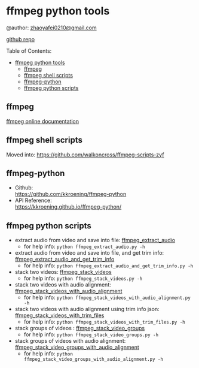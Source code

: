 # ffmpeg python tools
@author: zhaoyafei0210@gmail.com

[github repo](https://github.com/walkoncross/ffmpeg-python-tools)

Table of Contents:
- [ffmpeg python tools](#ffmpeg-python-tools)
  - [ffmpeg](#ffmpeg)
  - [ffmpeg shell scripts](#ffmpeg-shell-scripts)
  - [ffmpeg-python](#ffmpeg-python)
  - [ffmpeg python scripts](#ffmpeg-python-scripts)

## ffmpeg
[ffmpeg online documentation](http://ffmpeg.org/documentation.html)

## ffmpeg shell scripts
Moved into: https://github.com/walkoncross/ffmpeg-scripts-zyf

## ffmpeg-python
- Github:	
  https://github.com/kkroening/ffmpeg-python
- API Reference:	
  https://kkroening.github.io/ffmpeg-python/

## ffmpeg python scripts
- extract audio from video and save into file: [ffmpeg_extract_audio](./ffmpeg_extract_audio.py)
  - for help info: ```python ffmpeg_extract_audio.py -h```
- extract audio from video and save into file, and get trim info: [ffmpeg_extract_audio_and_get_trim_info](./ffmpeg_extract_audio_and_get_trim_info.py)
  - for help info: ```python ffmpeg_extract_audio_and_get_trim_info.py -h```
- stack two videos: [ffmpeg_stack_videos](./ffmpeg_stack_videos.py)
  - for help info: ```python ffmpeg_stack_videos.py -h```
- stack two videos with audio alignment: [ffmpeg_stack_videos_with_audio_alignment](./ffmpeg_stack_videos_with_audio_alignment.py)
  - for help info: ```python ffmpeg_stack_videos_with_audio_alignment.py -h```
- stack two videos with audio alignment using trim info json: [ffmpeg_stack_videos_with_trim_files](./ffmpeg_stack_videos_with_trim_files.py)
  - for help info: ```python ffmpeg_stack_videos_with_trim_files.py -h```
- stack groups of videos : [ffmpeg_stack_video_groups](./ffmpeg_stack_video_groups.py)
  - for help info: ```python ffmpeg_stack_video_groups.py -h```
- stack groups of videos with audio alignment: [ffmpeg_stack_video_groups_with_audio_alignment](./ffmpeg_stack_video_groups_with_audio_alignment.py)
  - for help info: ```python ffmpeg_stack_video_groups_with_audio_alignment.py -h```
